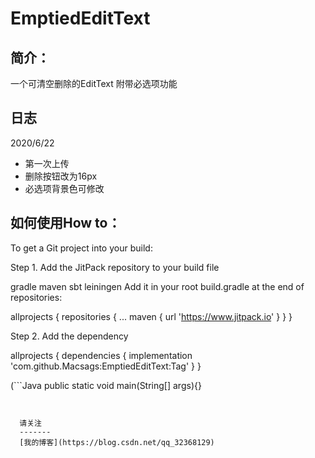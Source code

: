 EmptiedEditText
====

简介：
-------
一个可清空删除的EditText
附带必选项功能

日志
-------
2020/6/22
* 第一次上传
* 删除按钮改为16px
* 必选项背景色可修改

如何使用How to：
-------
To get a Git project into your build:

Step 1. Add the JitPack repository to your build file

gradle
maven
sbt
leiningen
Add it in your root build.gradle at the end of repositories:


allprojects {
		repositories {
			...
			maven { url 'https://www.jitpack.io' }
		}
	} 	
	
	
Step 2. Add the dependency


   
allprojects {
	dependencies {
	        implementation 'com.github.Macsags:EmptiedEditText:Tag'
	      }
	}
	
(```Java
public static void main(String[] args){}
```)


  请关注
  -------
  [我的博客](https://blog.csdn.net/qq_32368129)
  
